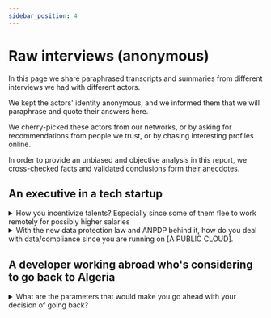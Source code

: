 ```yaml
---
sidebar_position: 4
---
```


# Raw interviews (anonymous)

In this page we share paraphrased transcripts and summaries from different interviews we had with different actors.

We kept the actors' identity anonymous, and we informed them that we will paraphrase and quote their answers here.

We cherry-picked these actors from our networks, or by asking for recommendations from people we trust, or by chasing interesting profiles online.

In order to provide an unbiased and objective analysis in this report, we cross-checked facts and validated conclusions form their anecdotes.

## An executive in a tech startup 

<details>
    <summary>
    How you incentivize talents? Especially since some of them flee to work remotely for possibly higher salaries 
    </summary>

    - It is definitely hard to compete with salaries that remote working offer, if you have a startup in Algeria your revenues are in Algerian dinars, you can't match salaries developers can get with remote working positions (especially that they're in foreign currencies with high exchange rates).

    However, to retain talents we increased salaries, and we provide more perks for our developers such as credits to use some VTC services, business SIM cards, career growth and promotion programs, and we offer exceptional *gifts* for our loyal employees.

    We can't really compare salaries to what developers can get from remote working, those who work remotely generally don't pay taxes, and CNAS/CASNOS.
  
</details>

<details>
    <summary>
    With the new data protection law and ANPDP behind it, how do you deal with data/compliance since you are running on [A PUBLIC CLOUD].
    </summary>

    We are aware of the law, and we work with our lawyers to clarify it. We know that there is a process and a document to apply for if you want to move your data to the cloud.
</details>

## A developer working abroad who's considering to go back to Algeria

<details>
    <summary>
    What are the parameters that would make you go ahead with your decision of going back?
    </summary>

    - I want to have a remote job, or a decent business in Algeria. I don't want to have a regular job in Algeria, but have my own business there.
    - I have to have a citizenship, or a permanent settlement permit from the country where I currently live in. Then I will be able to go back in Algeria while still having the freedom of movement, I want to travel for whatever reason I want, anytime I want, and my Algerian passport is not enough.

    But what I'm more concerned about is:

    - My job security here [in the foreign country], labor laws and the economic situation provide a safe and a stable work environment.
    - Algerian laws and bureaucracy and banking systems are unclear, and navigating through them is more challenging with the lack of professionalism of some individuals, if you want to submit a certain application you might be stopped by a random agent stating that this law doesn't exist, or we still didn't receive a notice stating that this law is applicable.
</details>


<!-- 
<details>
<summary>
</summary>
</details> -->
